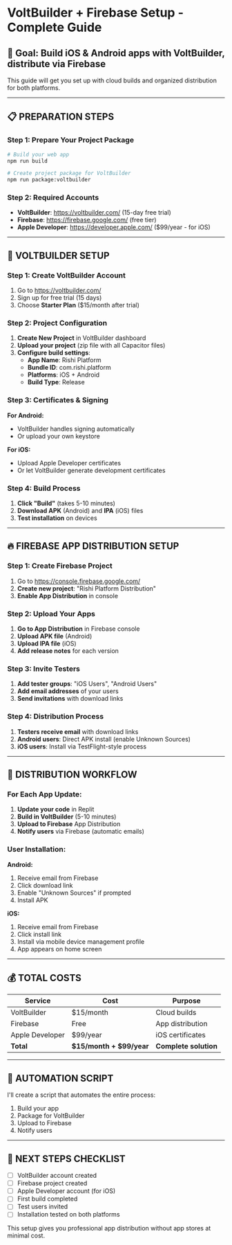 # VoltBuilder + Firebase Setup - Complete Guide

## 🎯 Goal: Build iOS & Android apps with VoltBuilder, distribute via Firebase

This guide will get you set up with cloud builds and organized distribution for both platforms.

---

## 📋 PREPARATION STEPS

### Step 1: Prepare Your Project Package
```bash
# Build your web app
npm run build

# Create project package for VoltBuilder
npm run package:voltbuilder
```

### Step 2: Required Accounts
- **VoltBuilder**: https://voltbuilder.com/ (15-day free trial)
- **Firebase**: https://firebase.google.com/ (free tier)
- **Apple Developer**: https://developer.apple.com/ ($99/year - for iOS)

---

## 🔧 VOLTBUILDER SETUP

### Step 1: Create VoltBuilder Account
1. Go to https://voltbuilder.com/
2. Sign up for free trial (15 days)
3. Choose **Starter Plan** ($15/month after trial)

### Step 2: Project Configuration
1. **Create New Project** in VoltBuilder dashboard
2. **Upload your project** (zip file with all Capacitor files)
3. **Configure build settings**:
   - **App Name**: Rishi Platform
   - **Bundle ID**: com.rishi.platform
   - **Platforms**: iOS + Android
   - **Build Type**: Release

### Step 3: Certificates & Signing
**For Android:**
- VoltBuilder handles signing automatically
- Or upload your own keystore

**For iOS:**
- Upload Apple Developer certificates
- Or let VoltBuilder generate development certificates

### Step 4: Build Process
1. **Click "Build"** (takes 5-10 minutes)
2. **Download APK** (Android) and **IPA** (iOS) files
3. **Test installation** on devices

---

## 🔥 FIREBASE APP DISTRIBUTION SETUP

### Step 1: Create Firebase Project
1. Go to https://console.firebase.google.com/
2. **Create new project**: "Rishi Platform Distribution"
3. **Enable App Distribution** in console

### Step 2: Upload Your Apps
1. **Go to App Distribution** in Firebase console
2. **Upload APK file** (Android)
3. **Upload IPA file** (iOS)
4. **Add release notes** for each version

### Step 3: Invite Testers
1. **Add tester groups**: "iOS Users", "Android Users"
2. **Add email addresses** of your users
3. **Send invitations** with download links

### Step 4: Distribution Process
1. **Testers receive email** with download links
2. **Android users**: Direct APK install (enable Unknown Sources)
3. **iOS users**: Install via TestFlight-style process

---

## 📱 DISTRIBUTION WORKFLOW

### For Each App Update:
1. **Update your code** in Replit
2. **Build in VoltBuilder** (5-10 minutes)
3. **Upload to Firebase** App Distribution
4. **Notify users** via Firebase (automatic emails)

### User Installation:
**Android:**
1. Receive email from Firebase
2. Click download link
3. Enable "Unknown Sources" if prompted
4. Install APK

**iOS:**
1. Receive email from Firebase
2. Click install link
3. Install via mobile device management profile
4. App appears on home screen

---

## 💰 TOTAL COSTS

| Service | Cost | Purpose |
|---------|------|---------|
| VoltBuilder | $15/month | Cloud builds |
| Firebase | Free | App distribution |
| Apple Developer | $99/year | iOS certificates |
| **Total** | **$15/month + $99/year** | **Complete solution** |

---

## 🎯 AUTOMATION SCRIPT

I'll create a script that automates the entire process:
1. Build your app
2. Package for VoltBuilder
3. Upload to Firebase
4. Notify users

---

## 🔧 NEXT STEPS CHECKLIST

- [ ] VoltBuilder account created
- [ ] Firebase project created
- [ ] Apple Developer account (for iOS)
- [ ] First build completed
- [ ] Test users invited
- [ ] Installation tested on both platforms

This setup gives you professional app distribution without app stores at minimal cost.